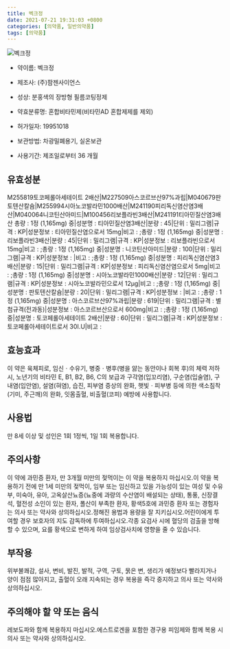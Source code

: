 ```yaml
---
title: 벡크정
date: 2021-07-21 19:31:03 +0800
categories: [의약품, 일반의약품]
tags: [의약품]
---
```

![벡크정](https://nedrug.mfds.go.kr/pbp/cmn/itemImageDownload/147427562825900090)

- 약이름: 벡크정
- 제조사: (주)팜젠사이언스
- 성상: 분홍색의 장방형 필름코팅정제  
- 약효분류명: 혼합비타민제(비타민AD 혼합제제를 제외)
- 허가일자: 19951018
- 보관방법: 차광밀폐용기, 실온보관

- 사용기간: 제조일로부터 36 개월
## 유효성분
M255819토코페롤아세테이트 2배산|M227509아스코르브산97%과립|M040679판토텐산칼슘|M255994시아노코발라민1000배산|M241190피리독신염산염3배산|M040064니코틴산아미드|M100456리보플라빈3배산|M241191티아민질산염3배산
총량 : 1정 (1,165mg) 중|성분명 : 티아민질산염3배산|분량 : 45|단위 : 밀리그램|규격 : KP|성분정보 : 티아민질산염으로서 15mg|비고 : ;총량 : 1정 (1,165mg) 중|성분명 : 리보플라빈3배산|분량 : 45|단위 : 밀리그램|규격 : KP|성분정보 : 리보플라빈으로서 15mg|비고 : ;총량 : 1정 (1,165mg) 중|성분명 : 니코틴산아미드|분량 : 100|단위 : 밀리그램|규격 : KP|성분정보 : |비고 : ;총량 : 1정 (1,165mg) 중|성분명 : 피리독신염산염3배산|분량 : 15|단위 : 밀리그램|규격 : KP|성분정보 : 피리독신염산염으로서 5mg|비고 : ;총량 : 1정 (1,165mg) 중|성분명 : 시아노코발라민1000배산|분량 : 12|단위 : 밀리그램|규격 : KP|성분정보 : 시아노코발라민으로서 12μg|비고 : ;총량 : 1정 (1,165mg) 중|성분명 : 판토텐산칼슘|분량 : 20|단위 : 밀리그램|규격 : KP|성분정보 : |비고 : ;총량 : 1정 (1,165mg) 중|성분명 : 아스코르브산97%과립|분량 : 619|단위 : 밀리그램|규격 : 별첨규격(전과동)|성분정보 : 아스코르브산으로서 600mg|비고 : ;총량 : 1정 (1,165mg) 중|성분명 : 토코페롤아세테이트 2배산|분량 : 60|단위 : 밀리그램|규격 : KP|성분정보 : 토코페롤아세테이트로서 30I.U|비고 :
## 효능효과
이 약은 육체피로, 임신ㆍ수유기, 병중ㆍ병후(병을 앓는 동안이나 회복 후)의 체력 저하 시, 노년기의 비타민 E, B1, B2, B6, C의 보급과 구각염(입꼬리염), 구순염(입술염), 구내염(입안염), 설염(혀염), 습진, 피부염 증상의 완화, 햇빛ㆍ피부병 등에 의한 색소침착(기미, 주근깨)의 완화, 잇몸출혈, 비출혈(코피) 예방에 사용합니다.
## 사용법
만 8세 이상 및 성인은 1회 1정씩, 1일 1회 복용합니다.
## 주의사항
이 약에 과민증 환자, 만 3개월 미만의 젖먹이는 이 약을 복용하지 마십시오.이 약을 복용하기 전에 만 1세 미만의 젖먹이, 임부 또는 임신하고 있을 가능성이 있는 여성 및 수유부, 미숙아, 유아, 고옥살산뇨증(뇨중에 과량의 수산염이 배설되는 상태), 통풍, 신장결석, 혈전성 소인이 있는 환자, 폴산이 부족한 환자, 황색5호에 과민증 환자 또는 경험자는 의사 또는 약사와 상의하십시오.정해진 용법과 용량을 잘 지키십시오.어린이에게 투여할 경우 보호자의 지도 감독하에 투여하십시오.각종 요검사 시에 혈당의 검출을 방해할 수 있으며, 요를 황색으로 변하게 하여 임상검사치에 영향을 줄 수 있습니다.
## 부작용
위부불쾌감, 설사, 변비, 발진, 발적, 구역, 구토, 묽은 변, 생리가 예정보다 빨라지거나 양이 점점 많아지고, 출혈이 오래 지속되는 경우 복용을 즉각 중지하고 의사 또는 약사와 상의하십시오.
## 주의해야 할 약 또는 음식
레보도파와 함께 복용하지 마십시오.에스트로겐을 포함한 경구용 피임제와 함께 복용 시 의사 또는 약사와 상의하십시오.
